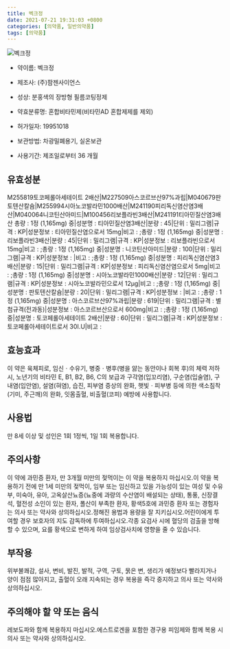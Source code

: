 ```yaml
---
title: 벡크정
date: 2021-07-21 19:31:03 +0800
categories: [의약품, 일반의약품]
tags: [의약품]
---
```

![벡크정](https://nedrug.mfds.go.kr/pbp/cmn/itemImageDownload/147427562825900090)

- 약이름: 벡크정
- 제조사: (주)팜젠사이언스
- 성상: 분홍색의 장방형 필름코팅정제  
- 약효분류명: 혼합비타민제(비타민AD 혼합제제를 제외)
- 허가일자: 19951018
- 보관방법: 차광밀폐용기, 실온보관

- 사용기간: 제조일로부터 36 개월
## 유효성분
M255819토코페롤아세테이트 2배산|M227509아스코르브산97%과립|M040679판토텐산칼슘|M255994시아노코발라민1000배산|M241190피리독신염산염3배산|M040064니코틴산아미드|M100456리보플라빈3배산|M241191티아민질산염3배산
총량 : 1정 (1,165mg) 중|성분명 : 티아민질산염3배산|분량 : 45|단위 : 밀리그램|규격 : KP|성분정보 : 티아민질산염으로서 15mg|비고 : ;총량 : 1정 (1,165mg) 중|성분명 : 리보플라빈3배산|분량 : 45|단위 : 밀리그램|규격 : KP|성분정보 : 리보플라빈으로서 15mg|비고 : ;총량 : 1정 (1,165mg) 중|성분명 : 니코틴산아미드|분량 : 100|단위 : 밀리그램|규격 : KP|성분정보 : |비고 : ;총량 : 1정 (1,165mg) 중|성분명 : 피리독신염산염3배산|분량 : 15|단위 : 밀리그램|규격 : KP|성분정보 : 피리독신염산염으로서 5mg|비고 : ;총량 : 1정 (1,165mg) 중|성분명 : 시아노코발라민1000배산|분량 : 12|단위 : 밀리그램|규격 : KP|성분정보 : 시아노코발라민으로서 12μg|비고 : ;총량 : 1정 (1,165mg) 중|성분명 : 판토텐산칼슘|분량 : 20|단위 : 밀리그램|규격 : KP|성분정보 : |비고 : ;총량 : 1정 (1,165mg) 중|성분명 : 아스코르브산97%과립|분량 : 619|단위 : 밀리그램|규격 : 별첨규격(전과동)|성분정보 : 아스코르브산으로서 600mg|비고 : ;총량 : 1정 (1,165mg) 중|성분명 : 토코페롤아세테이트 2배산|분량 : 60|단위 : 밀리그램|규격 : KP|성분정보 : 토코페롤아세테이트로서 30I.U|비고 :
## 효능효과
이 약은 육체피로, 임신ㆍ수유기, 병중ㆍ병후(병을 앓는 동안이나 회복 후)의 체력 저하 시, 노년기의 비타민 E, B1, B2, B6, C의 보급과 구각염(입꼬리염), 구순염(입술염), 구내염(입안염), 설염(혀염), 습진, 피부염 증상의 완화, 햇빛ㆍ피부병 등에 의한 색소침착(기미, 주근깨)의 완화, 잇몸출혈, 비출혈(코피) 예방에 사용합니다.
## 사용법
만 8세 이상 및 성인은 1회 1정씩, 1일 1회 복용합니다.
## 주의사항
이 약에 과민증 환자, 만 3개월 미만의 젖먹이는 이 약을 복용하지 마십시오.이 약을 복용하기 전에 만 1세 미만의 젖먹이, 임부 또는 임신하고 있을 가능성이 있는 여성 및 수유부, 미숙아, 유아, 고옥살산뇨증(뇨중에 과량의 수산염이 배설되는 상태), 통풍, 신장결석, 혈전성 소인이 있는 환자, 폴산이 부족한 환자, 황색5호에 과민증 환자 또는 경험자는 의사 또는 약사와 상의하십시오.정해진 용법과 용량을 잘 지키십시오.어린이에게 투여할 경우 보호자의 지도 감독하에 투여하십시오.각종 요검사 시에 혈당의 검출을 방해할 수 있으며, 요를 황색으로 변하게 하여 임상검사치에 영향을 줄 수 있습니다.
## 부작용
위부불쾌감, 설사, 변비, 발진, 발적, 구역, 구토, 묽은 변, 생리가 예정보다 빨라지거나 양이 점점 많아지고, 출혈이 오래 지속되는 경우 복용을 즉각 중지하고 의사 또는 약사와 상의하십시오.
## 주의해야 할 약 또는 음식
레보도파와 함께 복용하지 마십시오.에스트로겐을 포함한 경구용 피임제와 함께 복용 시 의사 또는 약사와 상의하십시오.
